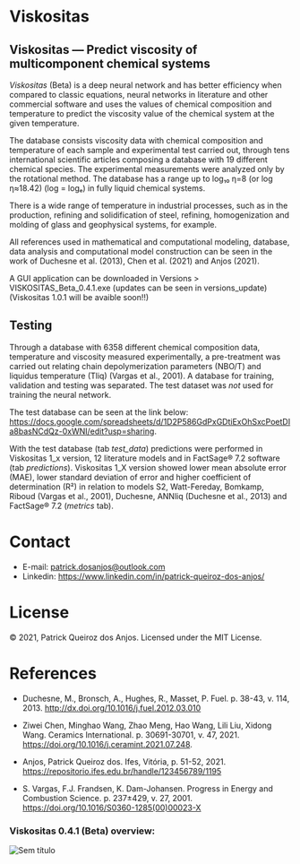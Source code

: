 # Viskositas

## Viskositas  — Predict viscosity of multicomponent chemical systems

_Viskositas_ (Beta) is a deep neural network and has better efficiency when compared to classic equations, neural networks in literature and other commercial software and uses the values of chemical composition and temperature to predict the viscosity value of the chemical system at the given temperature.

The database consists viscosity data with chemical composition and temperature of each sample and experimental test carried out, through tens international scientific articles composing a database with 19 different chemical species. The experimental measurements were analyzed only by the rotational method. The database has a range up to log₁₀ η=8 (or log η≈18.42) (log = logₑ) in fully liquid chemical systems.

There is a wide range of temperature in industrial processes, such as in the production, refining and solidification of steel, refining, homogenization and molding of glass and geophysical systems, for example.

All references used in mathematical and computational modeling, database, data analysis and computational model construction can be seen in the work of Duchesne et al. (2013), Chen et al. (2021) and Anjos (2021).

A GUI application can be downloaded in Versions > VISKOSITAS_Beta_0.4.1.exe (updates can be seen in versions_update) (Viskositas 1.0.1 will be avaible soon!!)

## Testing

Through a database with 6358 different chemical composition data, temperature and viscosity measured experimentally, a pre-treatment was carried out relating chain depolymerization parameters (NBO/T) and liquidus temperature (Tliq) (Vargas et al., 2001). A database for training, validation and testing was separated. The test dataset was _not_ used for training the neural network.

The test database can be seen at the link below:
https://docs.google.com/spreadsheets/d/1D2P586GdPxGDtiExOhSxcPoetDIa8basNCdQz-0xWNI/edit?usp=sharing.

With the test database (tab _test_data_) predictions were performed in Viskositas 1_x version, 12 literature models and in FactSage® 7.2 software (tab _predictions_). Viskositas 1_X version showed lower mean absolute error (MAE), lower standard deviation of error and higher coefficient of determination (R²) in relation to models S2, Watt-Fereday, Bomkamp, Riboud (Vargas et al., 2001), Duchesne, ANNliq (Duchesne et al., 2013) and FactSage® 7.2 (_metrics_ tab).

# Contact

- E-mail: patrick.dosanjos@outlook.com
- Linkedin: https://www.linkedin.com/in/patrick-queiroz-dos-anjos/

# License

© 2021, Patrick Queiroz dos Anjos. Licensed under the MIT License.

# References

- Duchesne, M., Bronsch, A., Hughes, R., Masset, P. Fuel. p. 38-43, v. 114, 2013. http://dx.doi.org/10.1016/j.fuel.2012.03.010

- Ziwei Chen, Minghao Wang, Zhao Meng, Hao Wang, Lili Liu, Xidong Wang. Ceramics International. p. 30691-30701, v. 47, 2021. https://doi.org/10.1016/j.ceramint.2021.07.248.

- Anjos, Patrick Queiroz dos. Ifes, Vitória, p. 51-52, 2021. https://repositorio.ifes.edu.br/handle/123456789/1195

- S. Vargas, F.J. Frandsen, K. Dam-Johansen. Progress in Energy and Combustion Science. p. 237±429, v. 27, 2001. https://doi.org/10.1016/S0360-1285(00)00023-X

### Viskositas 0.4.1 (Beta) overview:

![Sem título](https://user-images.githubusercontent.com/72185214/141020004-2811ccd4-7c68-48f8-bd76-449497744628.png)
